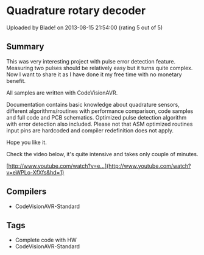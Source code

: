 # Quadrature rotary decoder

Uploaded by Blade! on 2013-08-15 21:54:00 (rating 5 out of 5)

## Summary

This was very interesting project with pulse error detection feature. Measuring two pulses should be relatively easy but it turns quite complex. Now I want to share it as I have done it my free time with no monetary benefit. 


All samples are written with CodeVisionAVR.


Documentation contains basic knowledge about quadrature sensors, different algorithms/routines with performance comparison, code samples and full code and PCB schematics. Optimized pulse detection algorithm with error detection also included. Please not that ASM optimized routines input pins are hardcoded and compiler redefinition does not apply.


Hope you like it.


Check the video below, it's quite intensive and takes only couple of minutes. 


[http://www.youtube.com/watch?v=e...](http://www.youtube.com/watch?v=eWPLo-XfXfs&hd=1)

## Compilers

- CodeVisionAVR-Standard

## Tags

- Complete code with HW
- CodeVisionAVR-Standard
